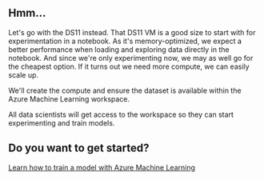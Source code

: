 <style>
.button  {
  border: none;
  color: black;
  width: 100%;
  padding: 12px 28px;
  background-color: white;
  border: 2px solid #008CBA;
  transition-duration: 0.4s;
}
.button:hover  {
  background-color: #008CBA;
  color: white; 
  border: 2px solid #008CBA;
}
.resetbutton  {
  border: none;
  color: black;
  float: right;
  padding: 12px 28px;
  background-color: white;
  border: 2px solid #f44336;
  transition-duration: 0.4s;
}
.resetbutton:hover  {
  background-color: #f44336;
  color: white; 
  border: 2px solid #f44336;
}
</style>

## Hmm...

Let's go with the DS11 instead. That DS11 VM is a good size to start with for experimentation in a notebook. As it's memory-optimized, we expect a better performance when loading and exploring data directly in the notebook. And since we're only experimenting now, we may as well go for the cheapest option. If it turns out we need more compute, we can easily scale up.

We'll create the compute and ensure the dataset is available within the Azure Machine Learning workspace. 

All data scientists will get access to the workspace so they can start experimenting and train models. 

## Do you want to get started?

[Learn how to train a model with Azure Machine Learning](https://learn.microsoft.com/learn/modules/train-local-model-with-azure-mls/)

